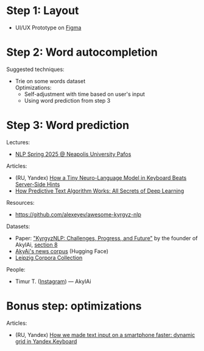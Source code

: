 # Step 1: Layout

- UI/UX Prototype on [Figma](https://www.figma.com/design/1adSebiLWoW548ghoPmZVA/Untitled?node-id=0-1&t=cXiBsvMSrw8kXwjj-1)

# Step 2: Word autocompletion

Suggested techniques:
- Trie on some words dataset<br>
  Optimizations:
     - Self-adjustment with time based on user's input
     - Using word prediction from step 3

# Step 3: Word prediction

Lectures:
- [NLP Spring 2025 @ Neapolis University Pafos](https://www.youtube.com/playlist?list=PLQsQ42jQ8PJG4NbPqizxqRBWeQAzPZ_GY)

Articles:
- (RU, Yandex) [How a Tiny Neuro-Language Model in Keyboard Beats Server-Side Hints](https://habr.com/ru/companies/yandex/articles/751598/)
- [How Predictive Text Algorithm Works: All Secrets of Deep Learning](https://www.fleksy.com/blog/how-predictive-text-algorithm-works-all-secrets-of-deep-learning/)

Resources:
- https://github.com/alexeyev/awesome-kyrgyz-nlp

Datasets:
- Paper: ["KyrgyzNLP: Challenges, Progress, and Future"](https://arxiv.org/html/2411.05503v2) by the founder of AkylAi, [section 8](https://arxiv.org/html/2411.05503v2#S8)
- [AkyAi's news corpus](https://huggingface.co/datasets/the-cramer-project/Kyrgyz_News_Corpus) (Hugging Face)
- [Leipzig Corpora Collection](https://corpora.uni-leipzig.de/en)

People:
- Timur T. ([Instagram](https://www.instagram.com/timur_turat/)) — AkylAi

# Bonus step: optimizations

Articles:
- (RU, Yandex) [How we made text input on a smartphone faster: dynamic grid in Yandex.Keyboard](https://habr.com/ru/companies/yandex/articles/566356/)
